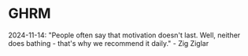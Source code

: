 # GHRM

2024-11-14: "People often say that motivation doesn't last. Well, neither does bathing - that's why we recommend it daily." - Zig Ziglar
